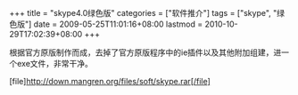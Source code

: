 +++
title = "skype4.0绿色版"
categories = ["软件推介"]
tags = ["skype", "绿色版"]
date = 2009-05-25T11:01:16+08:00
lastmod = 2010-10-29T17:02:39+08:00
+++



根据官方原版制作而成，去掉了官方原版程序中的ie插件以及其他附加组建，进一个exe文件，非常干净。

[file]http://down.mangren.org/files/soft/skype.rar[/file]

